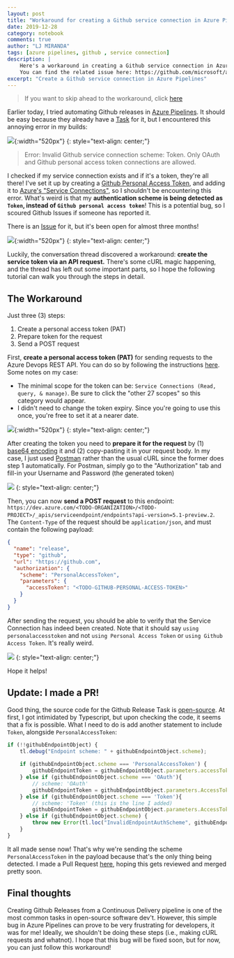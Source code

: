 ```yaml
---
layout: post
title: "Workaround for creating a Github service connection in Azure Pipelines"
date: 2019-12-28
category: notebook
comments: true
author: "LJ MIRANDA"
tags: [azure pipelines, github , service connection]
description: |
    Here's a workaround in creating a Github service connection in Azure Pipelines.
    You can find the related issue here: https://github.com/microsoft/azure-pipelines-tasks/issues/11558
excerpt: "Create a Github service connection in Azure Pipelines"
---
```


> If you want to skip ahead to the workaround, click [here](#the-workaround)

Earlier today, I tried automating Github releases in [Azure
Pipelines](https://azure.microsoft.com/en-us/services/devops/pipelines/). It
should be easy because they already have a
[Task](https://docs.microsoft.com/en-us/azure/devops/pipelines/tasks/utility/github-release?view=azure-devops)
for it, but I encountered this annoying error in my builds:

![](/assets/png/workaround-azure/annoying_error.png){:width="520px"}
{: style="text-align: center;"}

> Error: Invalid Github service connection scheme: Token. Only OAuth and Github personal access token connections are allowed. 

I checked if my service connection exists and if it's a token, they're all
there! I've set it up by creating a [Github Personal Access
Token](https://help.github.com/en/github/authenticating-to-github/creating-a-personal-access-token-for-the-command-line),
and adding it to [Azure's "Service
Connections"](https://docs.microsoft.com/en-us/azure/devops/pipelines/library/service-endpoints?view=azure-devops&tabs=yaml),
so I shouldn't be encountering this error.  What's weird is that my
**authentication scheme is being detected as `Token`, instead of `Github
personal access token`**! This is a potential bug, so I scoured Github Issues
if someone has reported it.

There is an
[Issue](https://github.com/microsoft/azure-pipelines-tasks/issues/11558) for
it, but it's been open for almost three months!

![](/assets/png/workaround-azure/github_issue.png){:width="520px"}
{: style="text-align: center;"}

Luckily, the conversation thread discovered a workaround: **create the service
token via an API request.** There's some cURL magic happening, and the thread
has left out some important parts, so I hope the following tutorial can walk
you through the steps in detail.

## The Workaround

Just three (3) steps:
1. Create a personal access token (PAT)
2. Prepare token for the request
3. Send a POST request

First, **create a personal access token (PAT)** for sending requests to the
Azure Devops REST API. You can do so by following the instructions
[here](https://docs.microsoft.com/en-us/azure/devops/organizations/accounts/use-personal-access-tokens-to-authenticate?view=azure-devops&tabs=preview-page).
Some notes on my case:
- The minimal scope for the token can be: `Service Connections (Read, query, &
    manage)`. Be sure to click the "other 27 scopes" so this category would
    appear.
- I didn't need to change the token expiry. Since you're going to use
    this once, you're free to set it at a nearer date.

![](/assets/png/workaround-azure/create_access_token.png){:width="520px"}
{: style="text-align: center;"}

After creating the token you need to **prepare it for the request** by (1) [base64
encoding](https://docs.microsoft.com/en-us/azure/devops/organizations/accounts/use-personal-access-tokens-to-authenticate?view=azure-devops&tabs=preview-page#q-how-can-i-use-a-pat-in-my-code)
it and (2) copy-pasting it in your request body. In my case, I just used
[Postman](https://www.getpostman.com/) rather than the usual cURL since the
former does step 1 automatically. For Postman, simply go to the "Authorization"
tab and fill-in your Username and Password (the generated token)

![](/assets/png/workaround-azure/params.png)
{: style="text-align: center;"}

Then, you can now **send a POST request** to this endpoint:
`https://dev.azure.com/<TODO-ORGANIZATION>/<TODO-PROJECT>/_apis/serviceendpoint/endpoints?api-version=5.1-preview.2`.
The `Content-Type` of the request should be `application/json`, and must
contain the following payload:

```json
{
  "name": "release",
  "type": "github",
  "url": "https://github.com",
  "authorization": {
    "scheme": "PersonalAccessToken",
    "parameters": {
      "accessToken": "<TODO-GITHUB-PERSONAL-ACCESS-TOKEN>"
    }
  }
}
```

After sending the request, you should be able to verify that the Service
Connection has indeed been created. Note that it should say `using
personalaccesstoken` and not `using Personal Access Token` or `using Github
Access Token`. It's really weird.


![](/assets/png/workaround-azure/verify.png)
{: style="text-align: center;"}

Hope it helps!

## Update: I made a PR!

Good thing, the source code for the Github Release Task is
[open-source](https://github.com/microsoft/azure-pipelines-tasks). At first, I
got intimidated by Typescript, but upon checking the code, it seems that a
fix is possible. What I need to do is add another statement to include `Token`,
alongside `PersonalAccessToken`:

```js
if (!!githubEndpointObject) {
    tl.debug("Endpoint scheme: " + githubEndpointObject.scheme);
    
    if (githubEndpointObject.scheme === 'PersonalAccessToken') {
        githubEndpointToken = githubEndpointObject.parameters.accessToken
    } else if (githubEndpointObject.scheme === 'OAuth'){
        // scheme: 'OAuth'
        githubEndpointToken = githubEndpointObject.parameters.AccessToken
    } else if (githubEndpointObject.scheme === 'Token'){
        // scheme: 'Token' (this is the line I added)
        githubEndpointToken = githubEndpointObject.parameters.AccessToken
    } else if (githubEndpointObject.scheme) {
        throw new Error(tl.loc("InvalidEndpointAuthScheme", githubEndpointObject.scheme));
    }
}
```

It all made sense now! That's why we're sending the scheme
`PersonalAccessToken` in the payload because that's the only thing being
detected.  I made a Pull Request
[here](https://github.com/microsoft/azure-pipelines-tasks/pull/12049/files),
hoping this gets reviewed and merged pretty soon.


## Final thoughts

Creating Github Releases from a Continuous Delivery pipeline is one of the most
common tasks in open-source software dev't. However, this simple bug in Azure
Pipelines can prove to be very frustrating for developers, it was for me!
Ideally, we shouldn't be doing these steps (i.e., making cURL requests and
whatnot). I hope that this bug will be fixed soon, but for now, you can just
follow this workaround!


